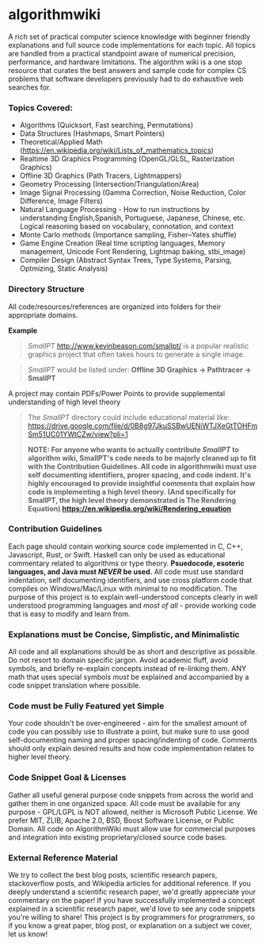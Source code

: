 algorithmwiki 
============
A rich set of practical computer science knowledge with beginner friendly explanations and full source code implementations for each topic. All topics are handled from a practical standpoint aware of numerical precision, performance, and hardware limitations. The algorithm wiki is a one stop resource that curates the best answers and sample code for complex CS problems that software developers previously had to do exhaustive web searches for.

### Topics Covered:
  * Algorithms (Quicksort, Fast searching, Permutations)
  * Data Structures (Hashmaps, Smart Pointers) 
  * Theoretical/Applied Math (https://en.wikipedia.org/wiki/Lists_of_mathematics_topics)
  * Realtime 3D Graphics Programming (OpenGL/GLSL, Rasterization Graphics)
  * Offline 3D Graphics (Path Tracers, Lightmappers) 
  * Geometry Processing (Intersection/Triangulation/Area)
  * Image Signal Processing (Gamma Correction, Noise Reduction, Color Difference, Image Filters)
  * Natural Language Processing - How to run instructions by understanding English,Spanish, Portuguese, Japanese, Chinese, etc. Logical reasoning based on vocabulary, connotation, and context
  * Monte Carlo methods (Importance sampling, Fisher–Yates shuffle)
  * Game Engine Creation (Real time scripting languages, Memory management, Unicode Font Rendering, Lightmap baking, stbi_image)
  * Compiler Design (Abstract Syntax Trees, Type Systems, Parsing, Optmizing, Static Analysis)


### Directory Structure
All code/resources/references are organized into folders for their appropriate domains.

**Example**
>*SmallPT* http://www.kevinbeason.com/smallpt/ is a popular realistic graphics project that often takes hours to generate a single image.

>*SmallPT* would be listed under: **Offline 3D Graphics -> Pathtracer -> SmallPT**

A project may contain PDFs/Power Points to provide supplemental understanding of high level theory
>The *SmallPT* directory could include educational material like: https://drive.google.com/file/d/0B8g97JkuSSBwUENiWTJXeGtTOHFmSm51UC01YWtCZw/view?pli=1
>
>**NOTE: For anyone who wants to actually contribute *SmallPT* to algorithm wiki, SmallPT's code needs to be majorly cleaned up to fit with the Contribution Guidelines. All code in algorithmwiki must use  self documenting identifiers, proper spacing, and code indent. It's highly encouraged to provide insightful comments that explain how code is implementing a high level theory. (And specifically for SmallPT, the high level theory demonstrated is The Rendering Equation) https://en.wikipedia.org/wiki/Rendering_equation**

### Contribution Guidelines
Each page should contain working source code implemented in C, C++, Javascript, Rust, or Swift. Haskell can only be used as educational commentary related to algorithms or type theory. **Psuedocode, esoteric languages, and Java must *NEVER* be used.** All code must use standard indentation, self documenting identifiers, and use cross platform code that compiles on Windows/Mac/Linux with minimal to no modification. The purpose of this project is to explain well-understood concepts clearly in well understood programming languages and *most of all* - provide working code that is easy to modify and learn from.

### Explanations must be Concise, Simplistic, and Minimalistic
All code and all explanations should be as short and descriptive as possible. Do not resort to domain specific jargon. Avoid academic fluff, avoid symbols, and briefly re-explain concepts instead of re-linking them.
ANY math that uses special symbols *must* be explained and accompanied by a code snippet translation where possible.

### Code must be Fully Featured yet Simple
Your code shouldn't be over-engineered - aim for the smallest amount of code you can possibly use to illustrate a point, but make sure to use good self-documenting naming and proper  spacing/indenting of code. Comments should only explain desired results and how code implementation relates to higher level theory.

### Code Snippet Goal & Licenses
Gather all useful general purpose code snippets from across the world and gather them in one organized space. All code must be available for any purpose - GPL/LGPL is NOT allowed, neither is Microsoft Public License. We prefer MIT, ZLIB, Apache 2.0, BSD, Boost Software License, or Public Domain. All code on AlgorithmWiki must allow use for commercial purposes and integration into existing proprietary/closed source code bases.

### External Reference Material
We try to collect the best blog posts, scientific research papers, stackoverflow posts, and Wikipedia articles for additional reference.
If you deeply understand a scientific research paper, we'd greatly appreciate your commentary on the paper! If you have successfully implemented a concept explained in a scientific research paper, we'd love to see any code snippets you're willing to share!
This project is by programmers for programmers, so if you know a great paper, blog post, or explanation on a subject we cover, let us know! 



